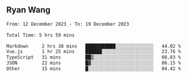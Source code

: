 ## Ryan Wang

<!--START_SECTION:waka-->

```txt
From: 12 December 2023 - To: 19 December 2023

Total Time: 5 hrs 59 mins

Markdown     2 hrs 38 mins   ███████████░░░░░░░░░░░░░░   44.02 %
Vue.js       1 hr 25 mins    ██████░░░░░░░░░░░░░░░░░░░   23.76 %
TypeScript   31 mins         ██▒░░░░░░░░░░░░░░░░░░░░░░   08.83 %
JSON         22 mins         █▓░░░░░░░░░░░░░░░░░░░░░░░   06.15 %
Other        15 mins         █░░░░░░░░░░░░░░░░░░░░░░░░   04.42 %
```

<!--END_SECTION:waka-->
